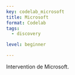 ```yaml
---
key: codelab_microsoft
title: Microsoft
format: Codelab
tags:
  - discovery

level: beginner

---
```


Intervention de Microsoft.